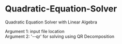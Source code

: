 # Quadratic-Equation-Solver
Quadratic Equation Solver with Linear Algebra

Argument 1: input file location <br />
Argument 2: '--qr' for solving using QR Decomposition 
